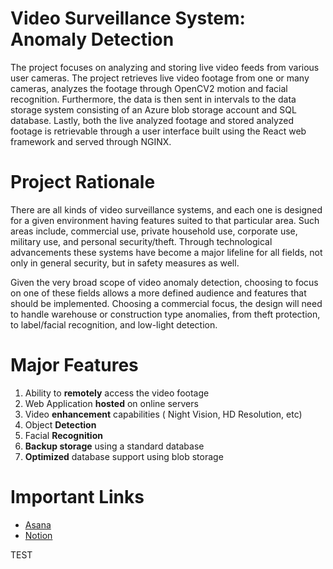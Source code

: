 # Video Surveillance System: <br/>**Anomaly Detection** 

The project focuses on analyzing and storing live video feeds from various user cameras. The project retrieves live video footage from one or many cameras, analyzes the footage through OpenCV2 motion and facial recognition. Furthermore, the data is then sent in intervals to the data storage system consisting of an Azure blob storage account and SQL database. Lastly, both the live analyzed footage and stored analyzed footage is retrievable through a user interface built using the React web framework and served through NGINX.

# Project Rationale

There are all kinds of video surveillance systems, and each one is designed for a given environment having features suited to that particular area. Such areas include, commercial use, private household use, corporate use, military use, and personal security/theft. Through technological advancements these systems have become a major lifeline for all fields, not only in general security, but in safety measures as well.

Given the very broad scope of video anomaly detection, choosing to focus on one of these fields allows a more defined audience and features that should be implemented. Choosing a commercial focus, the design will need to handle warehouse or construction type anomalies, from theft protection, to label/facial recognition, and low-light detection. 

# Major Features
1. Ability to **remotely** access the video footage
1. Web Application **hosted** on online servers
1. Video **enhancement**  capabilities ( Night Vision, HD Resolution, etc)
1. Object **Detection**
1. Facial **Recognition**
1. **Backup storage** using a standard database
1. **Optimized** database support using blob storage

# Important Links
- [Asana](https://app.asana.com/0/1203173191116974/1203173191116989)
- [Notion](https://www.notion.so/COSC-310-Assignment-2-a1231444458d490299fdbc667d925fc4)

TEST
